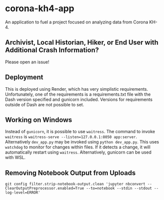 # corona-kh4-app
An application to fuel a project focused on analyzing data from Corona KH-4.

## Archivist, Local Historian, Hiker, or End User with Additional Crash Information?
Please open an issue! 

## Deployment
This is deployed using Render, which has very simplistic requirements. Unfortunately, one of the requirements is a requirements.txt file with the Dash version specified and gunicorn included. Versions for requirements outside of Dash are not possible to set. 

## Working on Windows
Instead of `gunicorn`, it is possible to use `waitress`. The command to invoke `waitress` is `waitress-serve --listen=127.0.0.1:8050 app:server`. Alternatively `dev_app.py` may be invoked using `python dev_app.py`. This uses `watchdog` to monitor for changes within files. If it detects a change, it will automatically restart using `waitress`. Alternatively, gunicorn can be used with WSL.

## Removing Notebook Output from Uploads
```git config filter.strip-notebook-output.clean 'jupyter nbconvert --ClearOutputPreprocessor.enabled=True --to=notebook --stdin --stdout --log-level=ERROR' ```